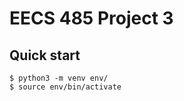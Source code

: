 # EECS 485 Project 3

## Quick start

```console
$ python3 -m venv env/
$ source env/bin/activate
```
